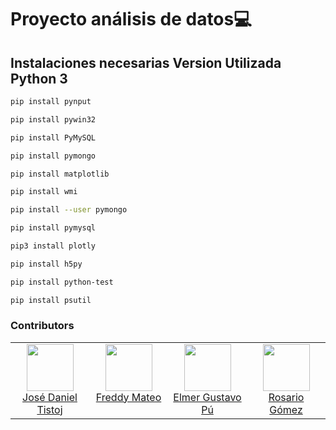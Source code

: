 # Proyecto análisis de datos💻

## Instalaciones necesarias Version Utilizada Python 3
```sh
pip install pynput
```
```sh
pip install pywin32
```
```sh
pip install PyMySQL
```
```sh
pip install pymongo
```
```sh
pip install matplotlib
```
```sh
pip install wmi
```
```sh
pip install --user pymongo
```
```sh
pip install pymysql
```
```sh
pip3 install plotly
```
```sh
pip install h5py
```
```sh
pip install python-test
```
```sh
pip install psutil
```
### Contributors

<table><tbody><tr><td align="center" valign="top" width="11%">
<a href="https://github.com/danieltistoj">
<img src="https://avatars.githubusercontent.com/u/42653664?v=4" width="75" height="75"><br />
José Daniel Tistoj
</a>
</td><td align="center" valign="top" width="11%">
<a href="https://github.com/Fredy720">
<img src="https://avatars.githubusercontent.com/u/56169346?v=4" width="75" height="75"><br />
Freddy Mateo
</a>
</td><td align="center" valign="top" width="11%">
<a href="https://github.com/elmergustavo">
<img src="https://avatars.githubusercontent.com/u/42653934?v=4" width="75" height="75"><br />
Elmer Gustavo Pú
</a>
</td><td align="center" valign="top" width="11%">
<a href="https://github.com/rosariogs">
<img src="https://github.com/rosariogs.png?s=75" width="75" height="75"><br />
Rosario Gómez
</a>
</td></tr></tbody></table>
